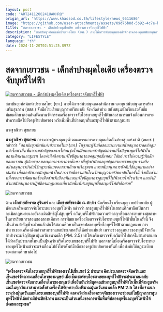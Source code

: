 ```yaml
---
layout: post
code: "ART2411200241UAKHRQ"
origin_url: "https://www.khaosod.co.th/lifestyle/news_9511686"
image: "https://github.com/user-attachments/assets/09d76b8d-5b92-4c7e-bee5-87d9ea0ac3ae"
title: "สดจากเยาวชน - เด็กลำปางผุดไอเดีย เครื่องตรวจจับบุหรี่ไฟฟ้า"
description: "สถาบันยุวทัศน์แห่งประเทศไทย (ยท.) ภายใต้การสนับสนุนของสำนักงานกองทุนสนับสนุนการสร้างเสริมสุขภาพ (สสส.) จับมือโรงเรียนบุญวาทย์วิทยาลัย จังหวัดลำปาง"
category: "LIFESTYLE"
language: "th"
date: 2024-11-20T02:51:25.897Z
---
```


# สดจากเยาวชน - เด็กลำปางผุดไอเดีย เครื่องตรวจจับบุหรี่ไฟฟ้า

[![สดจากเยาวชน - เด็กลำปางผุดไอเดีย เครื่องตรวจจับบุหรี่ไฟฟ้า](https://www.khaosod.co.th/wpapp/uploads/2024/11/pppsss.jpg "สดจากเยาวชน - เด็กลำปางผุดไอเดีย เครื่องตรวจจับบุหรี่ไฟฟ้า")](https://www.khaosod.co.th/wpapp/uploads/2024/11/pppsss.jpg)

สถาบันยุวทัศน์แห่งประเทศไทย (ยท.) ภายใต้การสนับสนุนของสำนักงานกองทุนสนับสนุนการสร้างเสริมสุขภาพ (สสส.) จับมือโรงเรียนบุญวาทย์วิทยาลัย จังหวัดลำปาง สนับสนุนนักเรียนระดับชั้นมัธยมศึกษาตอนต้นพัฒนานวัตกรรมเครื่องตรวจจับไอระเหยบุหรี่ไฟฟ้าและสามารถแจ้งเตือนการกระทำความผิดไปยังครูฝ่ายปกครอง หวังเพิ่มพื้นที่ปลอดบุหรี่และบุหรี่ไฟฟ้าตามกฎหมาย

นางฐาณิษา สุขเกษม



**นางฐาณิษา สุขเกษม** กรรมการผู้ทรงคุณวุฒิ คณะกรรมการควบคุมผลิตภัณฑ์ยาสูบแห่งชาติ (คผยช.) กล่าวว่า _“สถาบันยุวทัศน์แห่งประเทศไทย (ยท.) ในฐานะผู้รับผิดชอบแผนงานสนับสนุนการลดนักสูบหน้าใหม่ เล็งเห็นความสำคัญของการให้คนรุ่นใหม่มีบทบาทสำคัญต่อการแก้ไขปัญหาบุหรี่ไฟฟ้าในสถานศึกษาและชุมชน โดยคำนึงถึงการแก้ไขปัญหาครอบคลุมทุกขั้นตอน ได้แก่ การให้ความรู้กับเด็กและเยาวชน ผู้ปกครอง และบุคลากรทางการศึกษา เพื่อรู้เท่าทันกลยุทธ์อุตสาหกรรมยาสูบ รวมถึงสนับสนุนการบังคับใช้กฎระเบียบของสถานศึกษาหรือชุมชน และสนับสนุนการบังคับใช้กฎหมายอย่างเข้มข้น เพื่อลดปริมาณนักสูบหน้าใหม่ การจับมือร่วมกับโรงเรียนบุญวาทย์วิทยาลัยในครั้งนี้ จึงเป็นส่วนหนึ่งของการพัฒนาเครื่องมือสำหรับป้องกันและแก้ไขปัญหาการสูบบุหรี่ไฟฟ้าภายในโรงเรียน และยังมีส่วนสนับสนุนการปฏิบัติตามกฎหมายเกี่ยวกับพื้นที่ห้ามสูบบุหรี่และบุหรี่ไฟฟ้าอีกด้วย”_

![สดจากเยาวชน](https://www.khaosod.co.th/wpapp/uploads/2024/11/04-10-696x464.jpg)

ด้าน **เด็กชายภัทรพล สุรินทร์** และ **เด็กชายพัชรดนัย ณ ลำปาง** นักเรียนโรงเรียนบุญวาทย์วิทยาลัย ผู้พัฒนาเครื่องตรวจจับไอระเหยของบุหรี่ไฟฟ้า กล่าวว่า การสูบบุหรี่ไฟฟ้าในสถานศึกษาถือเป็นการละเมิดกฎหมายและยังละเมิดสิทธิผู้ไม่สูบบุหรี่ ควันบุหรี่ไฟฟ้าก่อความรำคาญหรือผลกระทบทางสุขภาพในการเรียนการสอนของสถานศึกษา การพัฒนาเครื่องมือตรวจจับไอระเหยบุหรี่ไฟฟ้าขึ้นในครั้งนี้ จึงเป็นส่วนสำคัญที่จะช่วยผลักดันให้สถานศึกษาเป็นเขตปลอดบุหรี่หรือบุหรี่ไฟฟ้าตามกฎหมาย การทำงานของเครื่องดังกล่าวสามารถแยกประเภทควันได้อย่างแม่นยำ เพราะช่วงฤดูหนาวของทุกปีจังหวัดลำปางจะเผชิญปัญหาฝุ่นควันขนาดเล็ก (PM. 2.5) ทำให้เครื่องตรวจจับควันทั่วไปอาจไม่สามารถแยกได้ว่าควันประเภทไหนเป็นฝุ่นควันหรือไอระเหยของบุหรี่ไฟฟ้า นอกจากนี้เมื่อเครื่องตรวจจับไอระเหยของบุหรี่ไฟฟ้าแล้วจะแจ้งเตือนไปยังโทรศัพท์มือถือของครูฝ่ายปกครองทันที เพื่อบังคับใช้กฎระเบียบของสถานศึกษาต่อไป

![สดจากเยาวชน](https://www.khaosod.co.th/wpapp/uploads/2024/11/03-9-464x696.jpg)

**“เครื่องตรวจจับไอระเหยบุหรี่ไฟฟ้าของเราใช้เซ็นเซอร์ 2 ประเภท คือประเภทตรวจจับควันและเซ็นเซอร์วัดความเคลื่อนไหวของมนุษย์ เมื่อเซ็นเซอร์พบไอระเหยของบุหรี่ไฟฟ้าจะประมวลผลกับเซ็นเซอร์ตรวจจับการเคลื่อนไหวของมนุษย์ เพื่อยืนยันว่ามีบุคคลเข้ามาสูบบุหรี่ไฟฟ้าในพื้นที่ห้ามสูบจริง และในทุกวันเราสามารถตั้งค่าเครื่องให้รับทราบถึงปริมาณฝุ่นควันขนาดเล็ก PM 2.5 ได้ เพื่อจำแนกระหว่างฝุ่นควันและไอระเหยของบุหรี่ไฟฟ้า คาดหวังว่าเครื่องตรวจจับของเราจะช่วยแก้ไขปัญหาการสูบบุหรี่ไฟฟ้าได้อย่างมีประสิทธิภาพ และจะเป็นส่วนหนึ่งของการเพิ่มพื้นที่ปลอดบุหรี่และบุหรี่ไฟฟ้าให้สังคมและชุมชน”**